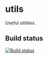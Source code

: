 # utils
Useful utilities.

## Build status
[![Build status](https://ci.appveyor.com/api/projects/status/133f7xbwj26oe67s?svg=true)](https://ci.appveyor.com/project/lishiyu/utils)
